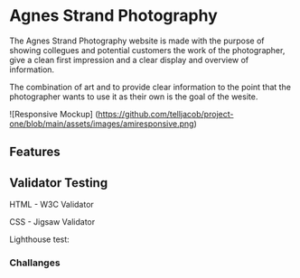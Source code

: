 # Agnes Strand Photography

The Agnes Strand Photography website is made with the purpose of showing collegues and potential customers the work of the photographer, give a clean first impression and a clear display and overview of information.

The combination of art and to provide clear information to the point that the photographer wants to use it as their own is the goal of the wesite. 

![Responsive Mockup] (https://github.com/telljacob/project-one/blob/main/assets/images/amiresponsive.png)

## Features


## Validator Testing

HTML - W3C Validator

CSS - Jigsaw Validator

Lighthouse test:


### Challanges

